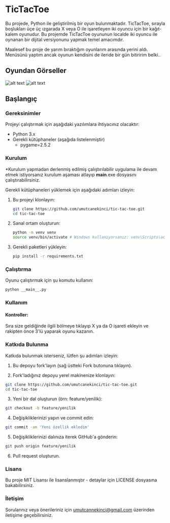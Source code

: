# TicTacToe

Bu projede, Python ile geliştirilmiş bir oyun bulunmaktadır. TicTacToe, sırayla boşlukları üçe üç ızgarada X veya O ile işaretleyen iki oyuncu için bir kağıt-kalem oyunudur. Bu projemde TicTacToe oyununun localde iki oyuncu ile oynanan bir dijital versiyonunu yapmak temel amacımdır.

Maalesef bu proje de yarım bıraktığım oyunlarım arasında yerini aldı. Menüsünü yaptım ancak oyunun kendisini de ileride bir gün bitiririm belki..

## Oyundan Görseller

![alt text](https://github.com/umutcanekinci/tic-tac-toe/blob/main/images/sample1.png?raw=true)
![alt text](https://github.com/umutcanekinci/tic-tac-toe/blob/main/images/sample2.png?raw=true)

## Başlangıç

### Gereksinimler

Projeyi çalıştırmak için aşağıdaki yazılımlara ihtiyacınız olacaktır:

- Python 3.x
- Gerekli kütüphaneler (aşağıda listelenmiştir)
    - pygame=2.5.2

### Kurulum

*Kurulum yapmadan derlenmiş edilmiş çalıştırılabilir uygulama ile devam etmek istiyorsanız kurulum aşaması atlayıp __main__.exe dosyasını çalıştırabilirsiniz.


Gerekli kütüphaneleri yüklemek için aşağıdaki adımları izleyin:

1. Bu projeyi klonlayın:
    ```sh
    git clone https://github.com/umutcanekinci/tic-tac-toe.git
    cd tic-tac-toe
    ```

2. Sanal ortam oluşturun:
    ```sh
    python -m venv venv
    source venv/bin/activate # Windows kullanıyorsanız: venv\Scripts\activate
    ```

3. Gerekli paketleri yükleyin:
    ```sh
    pip install -r requirements.txt
    ```

### Çalıştırma

Oyunu çalıştırmak için şu komutu kullanın:
```sh
python __main__.py
```

### Kullanım



#### Kontroller: 

Sıra size geldiğinde ilgili bölmeye tıklayıp X ya da O işareti ekleyin ve rakipten önce 3'lü yaparak oyunu kazanın.

### Katkıda Bulunma

Katkıda bulunmak isterseniz, lütfen şu adımları izleyin:

1. Bu depoyu fork'layın (sağ üstteki Fork butonuna tıklayın).

2. Fork'ladığınız depoyu yerel makinenize klonlayın:
```sh
git clone https://github.com/umutcanekinci/tic-tac-toe.git
cd tic-tac-toe
```

3. Yeni bir dal oluşturun (örn: feature/yenilik):
```sh
git checkout -b feature/yenilik
```

4. Değişikliklerinizi yapın ve commit edin:
```sh
git commit -am 'Yeni özellik ekledim'
```

5. Değişikliklerinizi dalınıza iterek GitHub'a gönderin:
```sh
git push origin feature/yenilik
```

6. Pull request oluşturun.

### Lisans

Bu proje MIT Lisansı ile lisanslanmıştır - detaylar için LICENSE dosyasına bakabilirsiniz.

### İletişim

Sorularınız veya önerileriniz için umutcannekinci@gmail.com üzerinden iletişime geçebilirsiniz.
